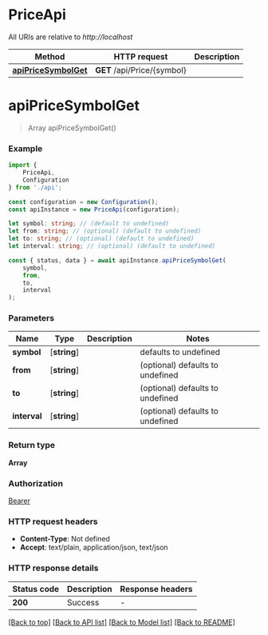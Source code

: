 # PriceApi

All URIs are relative to *http://localhost*

|Method | HTTP request | Description|
|------------- | ------------- | -------------|
|[**apiPriceSymbolGet**](#apipricesymbolget) | **GET** /api/Price/{symbol} | |

# **apiPriceSymbolGet**
> Array<Candle> apiPriceSymbolGet()


### Example

```typescript
import {
    PriceApi,
    Configuration
} from './api';

const configuration = new Configuration();
const apiInstance = new PriceApi(configuration);

let symbol: string; // (default to undefined)
let from: string; // (optional) (default to undefined)
let to: string; // (optional) (default to undefined)
let interval: string; // (optional) (default to undefined)

const { status, data } = await apiInstance.apiPriceSymbolGet(
    symbol,
    from,
    to,
    interval
);
```

### Parameters

|Name | Type | Description  | Notes|
|------------- | ------------- | ------------- | -------------|
| **symbol** | [**string**] |  | defaults to undefined|
| **from** | [**string**] |  | (optional) defaults to undefined|
| **to** | [**string**] |  | (optional) defaults to undefined|
| **interval** | [**string**] |  | (optional) defaults to undefined|


### Return type

**Array<Candle>**

### Authorization

[Bearer](../README.md#Bearer)

### HTTP request headers

 - **Content-Type**: Not defined
 - **Accept**: text/plain, application/json, text/json


### HTTP response details
| Status code | Description | Response headers |
|-------------|-------------|------------------|
|**200** | Success |  -  |

[[Back to top]](#) [[Back to API list]](../README.md#documentation-for-api-endpoints) [[Back to Model list]](../README.md#documentation-for-models) [[Back to README]](../README.md)

